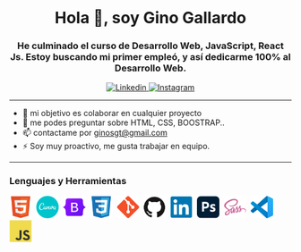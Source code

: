 <div id="header" align="center">
  <img src="https://media.giphy.com/media/26tn33aiTi1jkl6H6/giphy.gif" alt="">
  <h1>Hola 👋, soy Gino Gallardo</h1>
  <h3>He culminado el curso de Desarrollo Web, JavaScript, React Js.
    Estoy buscando mi primer empleó, y así dedicarme 100% al Desarrollo Web.
  </h3>
</div>

<div id="redes" align="center">
  <a href="www.linkedin.com/in/gino-harold-gallardo-torres-7053801a9" target="_blank">
    <img src="https://img.shields.io/badge/122-Linkedin-blue" alt="Linkedin">
  </a>
  <a href="https://www.instagram.com/_gino_gallardo/" target="_blank">
    <img src="https://img.shields.io/badge/90-Instagram-yellow" alt="Instagram">
  </a>
</div>


---

- 👯 mi objetivo es colaborar en cualquier proyecto
- 💬 me podes preguntar sobre HTML, CSS, BOOSTRAP..
- 📫 contactame por ginosgt@gmail.com
- ⚡ Soy muy proactivo, me gusta trabajar en equipo.

---

<div align="left">
  <h3>Lenguajes y Herramientas</h3>
  <div>
    <img src="https://github.com/devicons/devicon/blob/master/icons/html5/html5-original.svg" title="html" alt="html" width="40" height="40">&nbsp;
    <img src="https://github.com/devicons/devicon/blob/master/icons/canva/canva-original.svg" title="canva" alt="canva" width="40" height="40">&nbsp;
    <img src="https://github.com/devicons/devicon/blob/master/icons/bootstrap/bootstrap-original.svg" title="bootstrap" alt="bootstrap" width="40" height="40">&nbsp;
    <img src="https://github.com/devicons/devicon/blob/master/icons/css3/css3-original.svg" title="css3" alt="css3" width="40" height="40">&nbsp;
    <img src="https://github.com/devicons/devicon/blob/master/icons/git/git-original.svg" title="git" alt="git" width="40" height="40">&nbsp;
    <img src="https://github.com/devicons/devicon/blob/master/icons/github/github-original.svg" title="github" alt="github" width="40" height="40">&nbsp;
    <img src="https://github.com/devicons/devicon/blob/master/icons/linkedin/linkedin-original.svg" title="linkedin" alt="linkedin" width="40" height="40">&nbsp;
    <img src="https://github.com/devicons/devicon/blob/master/icons/photoshop/photoshop-plain.svg" title="photoshop" alt="photoshop" width="40" height="40">&nbsp;
    <img src="https://github.com/devicons/devicon/blob/master/icons/sass/sass-original.svg" title="sass" alt="sass" width="40" height="40">&nbsp;
    <img src="https://github.com/devicons/devicon/blob/master/icons/vscode/vscode-original.svg" title="vscode" alt="vscode" width="40" height="40">&nbsp;
    <img src="https://github.com/devicons/devicon/blob/master/icons/javascript/javascript-original.svg" title="javascript" alt="javascript" width="40" height="40">&nbsp;
  </div>
</div>

